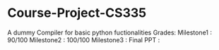 # Course-Project-CS335
A dummy Compiler for basic python fuctionalities
Grades:
Milestone1 : 90/100
Milestone2 : 100/100
Milestone3 : 
Final PPT  : 
